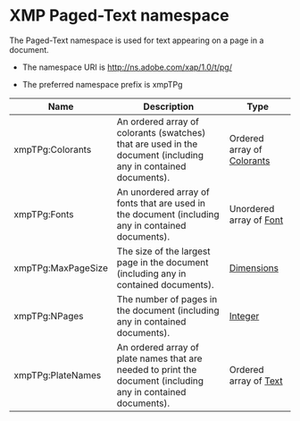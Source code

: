 # XMP Paged-Text namespace

The Paged-Text namespace is used for text appearing on a page in a document.

- The namespace URI is http://ns.adobe.com/xap/1.0/t/pg/

- The preferred namespace prefix is xmpTPg

|Name|Description|Type|
|----|-----------|----|
|xmpTPg:Colorants|An ordered array of colorants (swatches) that are used in the document (including any in contained documents).  |Ordered array of [Colorants](./XMPDataTypes/Colorants.md)|
|xmpTPg:Fonts|An unordered array of fonts that are used in the document (including any in contained documents).  |Unordered array of [Font](./XMPDataTypes/Font.md)|
|xmpTPg:MaxPageSize|The size of the largest page in the document (including any in contained documents).  |[Dimensions](./XMPDataTypes/Dimensions.md)|
|xmpTPg:NPages|The number of pages in the document (including any in contained documents).  |[Integer](./XMPDataTypes/CoreProperties.md#integer)|
|xmpTPg:PlateNames|An ordered array of plate names that are needed to print the document (including any in contained documents).  |Ordered array of [Text](./XMPDataTypes/CoreProperties.md#text)|
